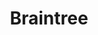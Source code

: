---
blog: https://www.braintreepayments.com/blog/
facebook: http://www.facebook.com/braintree
guide: https://www.braintreepayments.com/press
images:
- braintreepayments-ar21.svg
- braintreepayments-icon.svg
instagram: https://www.instagram.com/braintree/
logohandle: braintreepayments
sort: braintreepayments
title: Braintree
twitter: https://x.com/braintree
website: https://www.braintreepayments.com/
wikipedia: https://en.wikipedia.org/wiki/Braintree_(company)
---